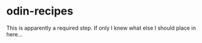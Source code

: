 # odin-recipes
This is apparently a required step. If only I knew what else I should place in here...
